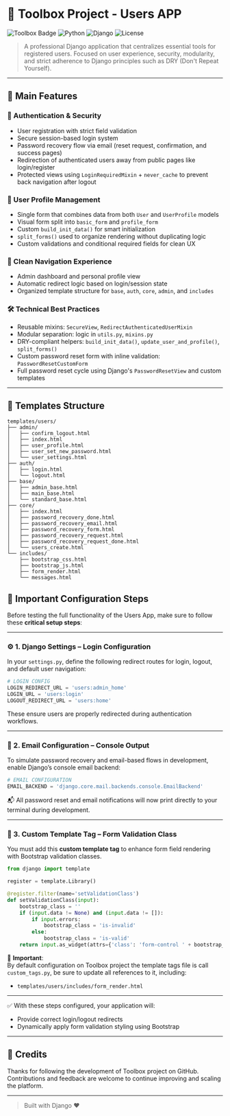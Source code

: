 # 🧰 Toolbox Project - Users APP

![Toolbox Badge](https://img.shields.io/badge/Toolbox-Auth%20Kit-blue?style=flat-square&logo=django&logoColor=white)
![Python](https://img.shields.io/badge/Python-3.12+-blue.svg)
![Django](https://img.shields.io/badge/Django-5.x-green.svg)
![License](https://img.shields.io/badge/license-MIT-blue.svg)

> A professional Django application that centralizes essential tools for registered users. Focused on user experience, security, modularity, and strict adherence to Django principles such as DRY (Don't Repeat Yourself).

---

## 🚀 Main Features

### 🔐 Authentication & Security
- User registration with strict field validation  
- Secure session-based login system  
- Password recovery flow via email (reset request, confirmation, and success pages)  
- Redirection of authenticated users away from public pages like login/register  
- Protected views using `LoginRequiredMixin` + `never_cache` to prevent back navigation after logout  

### 👤 User Profile Management
- Single form that combines data from both `User` and `UserProfile` models  
- Visual form split into `basic_form` and `profile_form`  
- Custom `build_init_data()` for smart initialization  
- `split_forms()` used to organize rendering without duplicating logic  
- Custom validations and conditional required fields for clean UX  

### 🧭 Clean Navigation Experience
- Admin dashboard and personal profile view  
- Automatic redirect logic based on login/session state  
- Organized template structure for `base`, `auth`, `core`, `admin`, and `includes`  

### 🛠 Technical Best Practices
- Reusable mixins: `SecureView`, `RedirectAuthenticatedUserMixin`  
- Modular separation: logic in `utils.py`, `mixins.py`  
- DRY-compliant helpers: `build_init_data()`, `update_user_and_profile()`, `split_forms()`  
- Custom password reset form with inline validation: `PasswordResetCustomForm`  
- Full password reset cycle using Django's `PasswordResetView` and custom templates  

---

## 📁 Templates Structure

```
templates/users/
├── admin/
│   ├── confirm_logout.html
│   ├── index.html
│   ├── user_profile.html
│   ├── user_set_new_password.html
│   └── user_settings.html
├── auth/
│   ├── login.html
│   └── logout.html
├── base/
│   ├── admin_base.html
│   ├── main_base.html
│   └── standard_base.html
├── core/
│   ├── index.html
│   ├── password_recovery_done.html
│   ├── password_recovery_email.html
│   ├── password_recovery_form.html
│   ├── password_recovery_request.html
│   ├── password_recovery_request_done.html
│   └── users_create.html
└── includes/
    ├── bootstrap_css.html
    ├── bootstrap_js.html
    ├── form_render.html
    └── messages.html
```

## 🔧 Important Configuration Steps

Before testing the full functionality of the Users App, make sure to follow these **critical setup steps**:

---

### ⚙️ 1. Django Settings – Login Configuration

In your `settings.py`, define the following redirect routes for login, logout, and default user navigation:

```python
# LOGIN CONFIG
LOGIN_REDIRECT_URL = 'users:admin_home'
LOGIN_URL = 'users:login'
LOGOUT_REDIRECT_URL = 'users:home'
```

These ensure users are properly redirected during authentication workflows.

---

### 📩 2. Email Configuration – Console Output

To simulate password recovery and email-based flows in development, enable Django’s console email backend:

```python
# EMAIL CONFIGURATION
EMAIL_BACKEND = 'django.core.mail.backends.console.EmailBackend'
```

📬 All password reset and email notifications will now print directly to your terminal during development.

---

### 🧩 3. Custom Template Tag – Form Validation Class

You must add this **custom template tag** to enhance form field rendering with Bootstrap validation classes.

```python
from django import template

register = template.Library()

@register.filter(name='setValidationClass')
def setValidationClass(input):
    bootstrap_class = ''
    if (input.data != None) and (input.data != []):
        if input.errors:
            bootstrap_class = 'is-invalid'
        else:
            bootstrap_class = 'is-valid'
    return input.as_widget(attrs={'class': 'form-control ' + bootstrap_class})
```

📝 **Important**:  
By default configuration on Toolbox project the template tags file is call `custom_tags.py`, be sure to update all references to it, including:

- `templates/users/includes/form_render.html`

---

✅ With these steps configured, your application will:
- Provide correct login/logout redirects
- Dynamically apply form validation styling using Bootstrap

---

## 🤝 Credits

Thanks for following the development of Toolbox project on GitHub. Contributions and feedback are welcome to continue improving and scaling the platform.

---

> Built with Django ❤️
